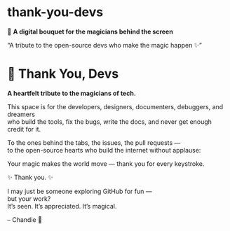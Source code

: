# thank-you-devs

🌹 **A digital bouquet for the magicians behind the screen**  

“A tribute to the open-source devs who make the magic happen ✨”
# 💌 Thank You, Devs

**A heartfelt tribute to the magicians of tech.**

This space is for the developers, designers, documenters, debuggers, and dreamers  
who build the tools, fix the bugs, write the docs, and never get enough credit for it.

To the ones behind the tabs, the issues, the pull requests —  
to the open-source hearts who build the internet without applause:

Your magic makes the world move — thank you for every keystroke.

✨ Thank you. ✨

I may just be someone exploring GitHub for fun —  
but your work?  
It’s seen. It’s appreciated. It’s magical.


– Chandie 💛
